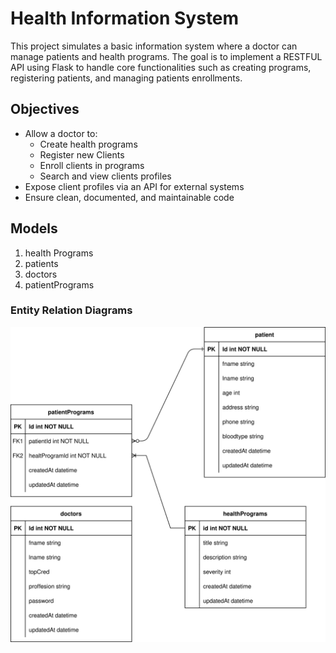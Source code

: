 # Health Information System

This project simulates a basic information system  where a doctor can manage patients and health programs. The goal is to implement a RESTFUL API using Flask to handle core functionalities such as creating programs, registering patients, and managing patients enrollments.


## Objectives
- Allow a doctor to:
    - Create health programs
    - Register new Clients
    - Enroll clients in programs
    - Search and view clients profiles
- Expose client profiles via an API for external systems
- Ensure clean, documented, and maintainable code

## Models
1. health Programs
2. patients
3. doctors
4. patientPrograms

### Entity Relation Diagrams

![health program ERD Diagram](healthERD.drawio.svg)

